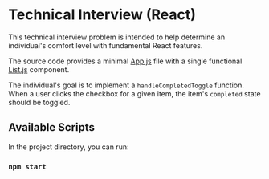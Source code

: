 # Technical Interview (React)
This technical interview problem is intended to help determine an individual's comfort level with fundamental React features.

The source code provides a minimal [App.js](./src/App.js) file with a single functional [List.js](./src/List.js) component.

The individual's goal is to implement a `handleCompletedToggle` function. When a user clicks the checkbox for a given item, the item's `completed` state should be toggled.

## Available Scripts

In the project directory, you can run:
### `npm start`
